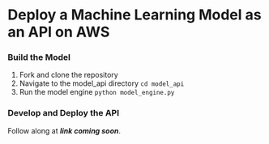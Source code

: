 # Deploy a Machine Learning Model as an API on AWS


### Build the Model
1. Fork and clone the repository
2. Navigate to the model_api directory `cd model_api`
3. Run the model engine `python model_engine.py`


### Develop and Deploy the API
Follow along at ***link coming soon***.
